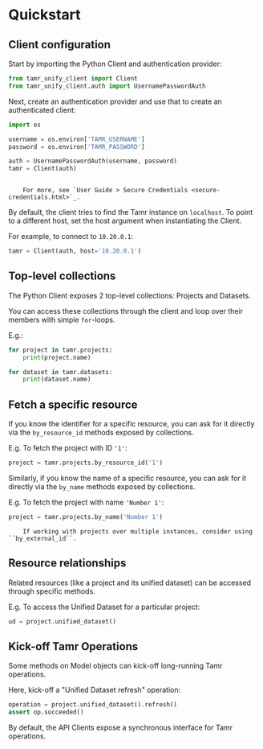 # Quickstart
## Client configuration

Start by importing the Python Client and authentication provider:
```python
from tamr_unify_client import Client
from tamr_unify_client.auth import UsernamePasswordAuth
```
Next, create an authentication provider and use that to create an authenticated client:

```python
import os

username = os.environ['TAMR_USERNAME']
password = os.environ['TAMR_PASSWORD']

auth = UsernamePasswordAuth(username, password)
tamr = Client(auth)
```

``` warning:: For security, it's best to read your credentials in from environment variables or secure files instead of hardcoding them directly into your code.

    For more, see `User Guide > Secure Credentials <secure-credentials.html>`_.
```
By default, the client tries to find the Tamr instance on `localhost`. To point to a different host, set the host argument when instantiating the Client.

For example, to connect to `10.20.0.1`:
```python
tamr = Client(auth, host='10.20.0.1')
```

## Top-level collections
The Python Client exposes 2 top-level collections: Projects and Datasets.

You can access these collections through the client and loop over their members
with simple `for`-loops.

E.g.:
```python
for project in tamr.projects:
    print(project.name)

for dataset in tamr.datasets:
    print(dataset.name)
```

## Fetch a specific resource
If you know the identifier for a specific resource, you can ask for it directly via the `by_resource_id` methods exposed by collections.

E.g. To fetch the project with ID `'1'`:
```python
project = tamr.projects.by_resource_id('1')
```
Similarly, if you know the name of a specific resource, you can ask for it directly via the `by_name` methods exposed by collections.

E.g. To fetch the project with name `'Number 1'`:
```python
project = tamr.projects.by_name('Number 1')
```
``` note::
    If working with projects over multiple instances, consider using ``by_external_id``.
```

## Resource relationships
Related resources (like a project and its unified dataset) can be accessed through specific methods.

E.g. To access the Unified Dataset for a particular project:
```python
ud = project.unified_dataset()
```

## Kick-off Tamr Operations
Some methods on Model objects can kick-off long-running Tamr operations.

Here, kick-off a "Unified Dataset refresh" operation:
```python
operation = project.unified_dataset().refresh()
assert op.succeeded()
```
By default, the API Clients expose a synchronous interface for Tamr operations.
